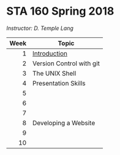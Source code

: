 # STA 160 Spring 2018

_Instructor: D. Temple Lang_

Week | Topic
---: | -----
1    | [Introduction](sta160_intro.slides.html)
2    | Version Control with git
3    | The UNIX Shell
4    | Presentation Skills
5    | 
6    |
7    |
8    | Developing a Website
9    |
10   |
